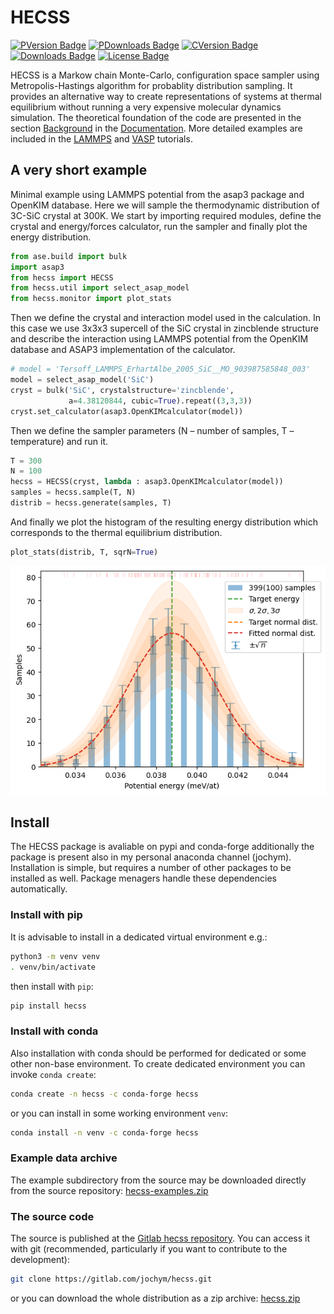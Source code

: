 HECSS
================

<!-- WARNING: THIS FILE WAS AUTOGENERATED! DO NOT EDIT! -->

[![PVersion
Badge](https://img.shields.io/pypi/v/hecss.svg)](https://pypi.org/project/hecss/)
[![PDownloads
Badge](https://img.shields.io/pypi/dm/hecss.svg)](https://pypi.org/project/hecss/)
[![CVersion
Badge](https://anaconda.org/conda-forge/hecss/badges/version.svg)](https://anaconda.org/conda-forge/hecss)
[![Downloads
Badge](https://anaconda.org/conda-forge/hecss/badges/downloads.svg)](https://anaconda.org/conda-forge/hecss)
[![License
Badge](https://anaconda.org/jochym/hecss/badges/license.svg)](https://anaconda.org/jochym/hecss)

HECSS is a Markow chain Monte-Carlo, configuration space sampler using
Metropolis-Hastings algorithm for probablity distribution sampling. It
provides an alternative way to create representations of systems at
thermal equilibrium without running a very expensive molecular dynamics
simulation. The theoretical foundation of the code are presented in the
section [Background](https://jochym.gitlab.io/hecss/Background) in the
[Documentation](https://jochym.gitlab.io/hecss/). More detailed examples
are included in the
[LAMMPS](https://jochym.gitlab.io/hecss/LAMMPS_Tutorial) and
[VASP](https://jochym.gitlab.io/hecss/VASP_Tutorial) tutorials.

## A very short example

Minimal example using LAMMPS potential from the asap3 package and
OpenKIM database. Here we will sample the thermodynamic distribution of
3C-SiC crystal at 300K. We start by importing required modules, define
the crystal and energy/forces calculator, run the sampler and finally
plot the energy distribution.

``` python
from ase.build import bulk
import asap3
from hecss import HECSS
from hecss.util import select_asap_model
from hecss.monitor import plot_stats
```

Then we define the crystal and interaction model used in the
calculation. In this case we use 3x3x3 supercell of the SiC crystal in
zincblende structure and describe the interaction using LAMMPS potential
from the OpenKIM database and ASAP3 implementation of the calculator.

``` python
# model = 'Tersoff_LAMMPS_ErhartAlbe_2005_SiC__MO_903987585848_003'
model = select_asap_model('SiC')
cryst = bulk('SiC', crystalstructure='zincblende', 
             a=4.38120844, cubic=True).repeat((3,3,3))
cryst.set_calculator(asap3.OpenKIMcalculator(model))
```

Then we define the sampler parameters (N – number of samples, T –
temperature) and run it.

``` python
T = 300
N = 100
hecss = HECSS(cryst, lambda : asap3.OpenKIMcalculator(model))
samples = hecss.sample(T, N)
distrib = hecss.generate(samples, T)
```

And finally we plot the histogram of the resulting energy distribution
which corresponds to the thermal equilibrium distribution.

``` python
plot_stats(distrib, T, sqrN=True)
```

![](index_files/figure-gfm/cell-5-output-1.png)

## Install

The HECSS package is avaliable on pypi and conda-forge additionally the
package is present also in my personal anaconda channel (jochym).
Installation is simple, but requires a number of other packages to be
installed as well. Package menagers handle these dependencies
automatically.

### Install with pip

It is advisable to install in a dedicated virtual environment e.g.:

``` bash
python3 -m venv venv
. venv/bin/activate
```

then install with `pip`:

``` bash
pip install hecss
```

### Install with conda

Also installation with conda should be performed for dedicated or some
other non-base environment. To create dedicated environment you can
invoke `conda create`:

``` bash
conda create -n hecss -c conda-forge hecss
```

or you can install in some working environment `venv`:

``` bash
conda install -n venv -c conda-forge hecss
```

### Example data archive

The example subdirectory from the source may be downloaded directly from
the source repository:
[hecss-examples.zip](https://gitlab.com/jochym/hecss/-/archive/master/hecss-master.zip?path=example)

### The source code

The source is published at the [Gitlab hecss
repository](https://gitlab.com/jochym/hecss). You can access it with git
(recommended, particularly if you want to contribute to the
development):

``` bash
git clone https://gitlab.com/jochym/hecss.git
```

or you can download the whole distribution as a zip archive:
[hecss.zip](https://gitlab.com/jochym/hecss/-/archive/master/hecss-master.zip)
